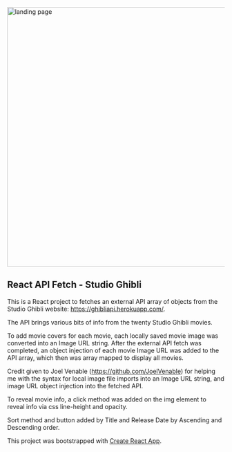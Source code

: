 <img src="/public/img/redux.png" alt="landing page" width="600"/>

## React API Fetch - Studio Ghibli

This is a React project to fetches an external API array of objects from the Studio Ghibli website: https://ghibliapi.herokuapp.com/.

The API brings various bits of info from the twenty Studio Ghibli movies.

To add movie covers for each movie, each locally saved movie image was converted into an Image URL string. After the external API fetch was completed, an object injection of each movie Image URL was added to the API array, which then was array mapped to display all movies.

Credit given to Joel Venable (https://github.com/JoelVenable) for helping me with the syntax for local image file imports into an Image URL string, and image URL object injection into the fetched API.

To reveal movie info, a click method was added on the img element to reveal info via css line-height and opacity.

Sort method and button added by Title and Release Date by Ascending and Descending order.

This project was bootstrapped with [Create React App](https://github.com/facebookincubator/create-react-app).


